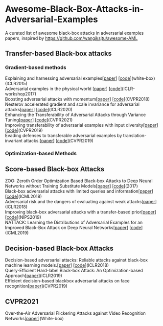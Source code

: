 # Awesome-Black-Box-Attacks-in-Adversarial-Examples
A curated list of awesome black-box attacks in adversarial examples papers, inspired by https://github.com/wangjksjtu/awesome-AML
## Transfer-based Black-box attacks
### Gradient-based methods
Explaining and harnessing adversarial examples[[paper](https://arxiv.org/abs/1412.6572)] [[code](https://github.com/1Konny/FGSM)](white-box)(ICLR2015)    
Adversarial examples in the physical world [[paper](https://arxiv.org/pdf/1607.02533.pdf)] [[code](https://github.com/Harry24k/AEPW-pytorch)](ICLR-workshop2017)     
Boosting adversarial attacks with momentum[[paper](http://arxiv.org/abs/1710.06081v3)] [[code](https://github.com/dongyp13/Non-Targeted-Adversarial-Attacks)](CVPR2018)  
Nesterov accelerated gradient and scale invariance for adversarial attacks[[paper](https://arxiv.org/pdf/1908.06281.pdf)] [[code](https://github.com/JHL-HUST/SI-NI-FGSM)](ICLR2020)  
Enhancing the Transferability of Adversarial Attacks through Variance Tuning[[paper](https://arxiv.org/pdf/2103.15571.pdf)] [[code](https://github.com/JHL-HUST/VT)](CVPR2021)  
Improving transferability of adversarial examples with input diversity[[paper](https://arxiv.org/abs/1803.06978)] [[code](https://github.com/cihangxie/DI-2-FGSM)](CVPR2019)  
Evading defenses to transferable adversarial examples by translation-invariant attacks.[[paper](https://openaccess.thecvf.com/content_CVPR_2019/papers/Dong_Evading_Defenses_to_Transferable_Adversarial_Examples_by_Translation-Invariant_Attacks_CVPR_2019_paper.pdf)] [[code](https://github.com/dongyp13/Translation-Invariant-Attacks)](CVPR2019)

### Optimization-based Methods
## Score-based Black-box Attacks
ZOO: Zeroth Order Optimization Based Black-box Attacks to Deep Neural Networks without Training Substitute Models[[paper](https://arxiv.org/pdf/1708.03999.pdf)] [[code](https://github.com/IBM/ZOO-Attack)](2017)    
Black-box adversarial attacks with limited queries and information[[paper](https://arxiv.org/pdf/1804.08598.pdf)][[code](https://github.com/labsix/limited-blackbox-attacks)](ICML2018)    
Adversarial risk and the dangers of evaluating against weak attacks[[paper](https://arxiv.org/pdf/1802.05666.pdf)](ICLR2018)    
Improving black-box adversarial attacks with a transfer-based prior[[paper](https://arxiv.org/pdf/1906.06919.pdf)][[code](https://github.com/prior-guided-rgf/Prior-Guided-RGF)](NIPS2019)   
NATTACK: Learning the Distributions of Adversarial Examples for an Improved Black-Box Attack on Deep Neural Networks[[paper](https://arxiv.org/pdf/1905.00441.pdf)] [[code](https://github.com/Cold-Winter/Nattack)](ICML2019)   
## Decision-based Black-box Attacks
Decision-based adversarial attacks: Reliable attacks against black-box machine learning models.[[paper](https://arxiv.org/pdf/1712.04248.pdf)] [[code](https://github.com/greentfrapp/boundary-attack)](ICLR2018)    
Query-Efficient Hard-label Black-box Attack: An Optimization-based Approach[[paper](https://arxiv.org/pdf/1807.04457.pdf)](ICLR2019)  
Efficient decision-based blackbox adversarial attacks on face recognition[[paper](https://openaccess.thecvf.com/content_CVPR_2019/papers/Dong_Efficient_Decision-Based_Black-Box_Adversarial_Attacks_on_Face_Recognition_CVPR_2019_paper.pdf)](CVPR2019)

## CVPR2021
Over-the-Air Adversarial Flickering Attacks against Video Recognition Networks[[paper](https://openaccess.thecvf.com/content/CVPR2021/papers/Pony_Over-the-Air_Adversarial_Flickering_Attacks_Against_Video_Recognition_Networks_CVPR_2021_paper.pdf)](White-box)    





